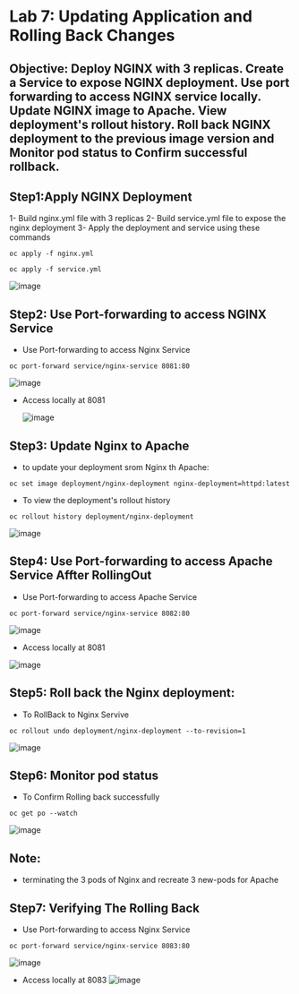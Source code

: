 # Lab 7: Updating Application and Rolling Back Changes 
## Objective: Deploy NGINX with 3 replicas. Create a Service to expose NGINX deployment. Use port forwarding to access NGINX service locally. Update NGINX image to Apache. View deployment's rollout history. Roll back NGINX deployment to the previous image version and Monitor pod status to Confirm successful rollback.

## Step1:Apply NGINX Deployment 
1- Build nginx.yml file with 3 replicas 
2- Build service.yml file to expose the nginx deployment 
3- Apply the deployment and service using these commands 

```
oc apply -f nginx.yml
```

```
oc apply -f service.yml
```

![image](https://github.com/ramy282/iVolve_OJT/assets/60857262/c7ed4c40-b822-425b-8511-9530e5327e27)

## Step2: Use Port-forwarding to access NGINX Service 

- Use Port-forwarding to access Nginx Service
  
```
oc port-forward service/nginx-service 8081:80
```

 ![image](https://github.com/ramy282/iVolve_OJT/assets/60857262/cd9c2480-db74-4e10-a998-e481b2143dbd)

- Access locally at 8081
  
  ![image](https://github.com/ramy282/iVolve_OJT/assets/60857262/5aedfc37-9656-4ae4-8b5b-6a4311057ee3)
 
## Step3: Update Nginx to Apache 
 
- to update your deployment srom Nginx th Apache:

```
oc set image deployment/nginx-deployment nginx-deployment=httpd:latest
```   

- To view the deployment's rollout history

```
oc rollout history deployment/nginx-deployment
```  
  ![image](https://github.com/ramy282/iVolve_OJT/assets/60857262/1b2ff852-91c9-401f-82ae-cdf3438574b4)

## Step4: Use Port-forwarding to access Apache Service Affter RollingOut

- Use Port-forwarding to access Apache Service

```
oc port-forward service/nginx-service 8082:80
```

![image](https://github.com/ramy282/iVolve_OJT/assets/60857262/1e2e59fe-04a0-46c1-8b9a-483d047b4ff4)

- Access locally at 8081

![image](https://github.com/ramy282/iVolve_OJT/assets/60857262/28d0fea5-a5b2-4bf6-8c97-fd624f7390e0)

## Step5: Roll back the Nginx deployment:

- To RollBack to Nginx Servive

```
oc rollout undo deployment/nginx-deployment --to-revision=1
```

![image](https://github.com/ramy282/iVolve_OJT/assets/60857262/294433df-cb89-4b0d-b53e-c03a57af7e7c)

## Step6: Monitor pod status
- To Confirm Rolling back successfully

```
oc get po --watch
```
![image](https://github.com/ramy282/iVolve_OJT/assets/60857262/a22d738b-5b45-4600-9994-5c5724e05864)

## Note: 
- terminating the 3 pods of Nginx and recreate 3 new-pods for Apache
  
## Step7: Verifying The Rolling Back

- Use Port-forwarding to access Nginx Service

```
oc port-forward service/nginx-service 8083:80
```
![image](https://github.com/ramy282/iVolve_OJT/assets/60857262/5e55f7ae-2cf2-4325-9466-cd7f6d5fd00f)

- Access locally at 8083
  ![image](https://github.com/ramy282/iVolve_OJT/assets/60857262/945ab8c1-5474-4192-a87c-e875d59898b8)
